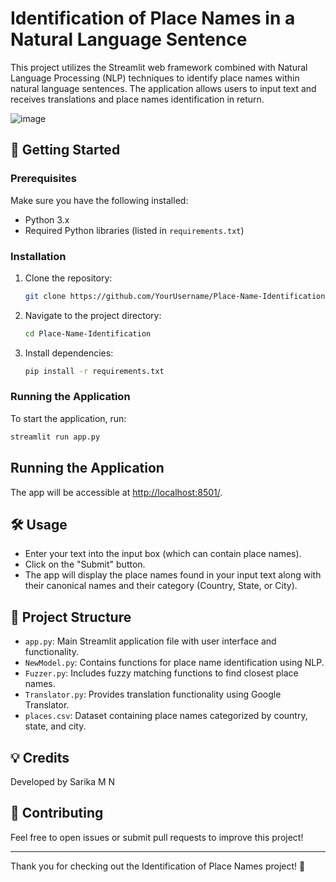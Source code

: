 # Identification of Place Names in a Natural Language Sentence

This project utilizes the Streamlit web framework combined with Natural Language Processing (NLP) techniques to identify place names within natural language sentences. The application allows users to input text and receives translations and place names identification in return.

![image](https://github.com/user-attachments/assets/c5d61162-ed68-4f04-b99e-dd2899412fd4)

## 🚀 Getting Started

### Prerequisites

Make sure you have the following installed:
- Python 3.x
- Required Python libraries (listed in `requirements.txt`)

### Installation

1. Clone the repository:
    ```bash
    git clone https://github.com/YourUsername/Place-Name-Identification.git
    ```

2. Navigate to the project directory:
    ```bash
    cd Place-Name-Identification
    ```

3. Install dependencies:
    ```bash
    pip install -r requirements.txt
    ```

### Running the Application

To start the application, run:
```bash
streamlit run app.py
```

## Running the Application

The app will be accessible at [http://localhost:8501/](http://localhost:8501/).

## 🛠️ Usage

- Enter your text into the input box (which can contain place names).
- Click on the "Submit" button.
- The app will display the place names found in your input text along with their canonical names and their category (Country, State, or City).

## 📂 Project Structure

- `app.py`: Main Streamlit application file with user interface and functionality.
- `NewModel.py`: Contains functions for place name identification using NLP.
- `Fuzzer.py`: Includes fuzzy matching functions to find closest place names.
- `Translator.py`: Provides translation functionality using Google Translator.
- `places.csv`: Dataset containing place names categorized by country, state, and city.

## 💡 Credits

Developed by Sarika M N

## 🤝 Contributing

Feel free to open issues or submit pull requests to improve this project!

---

Thank you for checking out the Identification of Place Names project! 🙌
